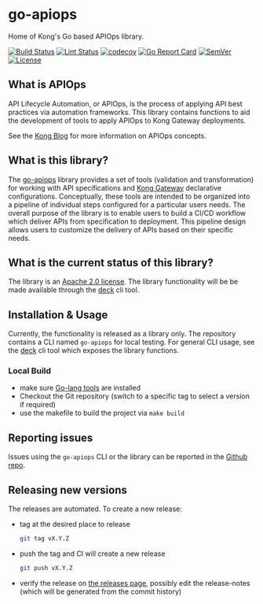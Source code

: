 # go-apiops

Home of Kong's Go based APIOps library.

[![Build Status](https://img.shields.io/github/actions/workflow/status/kong/go-apiops/test.yml?branch=main&label=Tests)](https://github.com/kong/go-apiops/actions?query=branch%3Amain+event%3Apush)
[![Lint Status](https://img.shields.io/github/actions/workflow/status/kong/go-apiops/golangci-lint.yml?branch=main&label=Linter)](https://github.com/kong/go-apiops/actions?query=branch%3Amain+event%3Apush)
[![codecov](https://codecov.io/gh/Kong/go-apiops/branch/main/graph/badge.svg?token=8XTDGNP8VW)](https://codecov.io/gh/Kong/go-apiops)
[![Go Report Card](https://goreportcard.com/badge/github.com/kong/go-apiops)](https://goreportcard.com/report/github.com/kong/go-apiops)
[![SemVer](https://img.shields.io/github/v/tag/kong/go-apiops?color=brightgreen&label=SemVer&logo=semver&sort=semver)](https://github.com/Kong/go-apiops/releases)
[![License](https://img.shields.io/github/license/Kong/go-apiops)](LICENSE)

## What is APIOps

API Lifecycle Automation, or APIOps, is the process of applying API best practices via automation frameworks.
This library contains functions to aid the development of tools to apply APIOps to Kong Gateway deployments.

See the [Kong Blog](https://konghq.com/blog/tag/apiops) for more information on APIOps concepts.

## What is this library?

The [go-apiops](https://github.com/Kong/go-apiops) library provides a set of tools (validation and transformation)
for working with API specifications and [Kong Gateway](https://docs.konghq.com/gateway/latest/) declarative configurations.
Conceptually, these tools are intended to be organized into a pipeline of individual steps configured for a particular
users needs. The overall purpose of the library is to enable users to build a CI/CD workflow which deliver APIs from
specification to deployment. This pipeline design allows users to customize the delivery of APIs based on their specific needs.

## What is the current status of this library?

The library is an [Apache 2.0 license](LICENSE).
The library functionality will be be made available through
the [deck](https://docs.konghq.com/deck/latest/) cli tool.

## Installation & Usage

Currently, the functionality is released as a library only. The repository contains a CLI named `go-apiops` for local testing.
For general CLI usage, see the [deck](https://docs.konghq.com/deck/latest/) cli tool which exposes the library functions.

### Local Build

* make sure [Go-lang tools](https://go.dev/doc/install) are installed
* Checkout the Git repository (switch to a specific tag to select a version if required)
* use the makefile to build the project via `make build`

## Reporting issues

Issues using the `go-apiops` CLI or the library can be reported in the [Github repo](https://github.com/Kong/go-apiops/issues).

## Releasing new versions

The releases are automated. To create a new release:

* tag at the desired place to release

  ``` bash
  git tag vX.Y.Z
  ```

* push the tag and CI will create a new release

  ```bash
  git push vX.Y.Z
  ```

* verify the release on [the releases page](https://github.com/Kong/go-apiops/releases), possibly edit the release-notes (which will be generated from the commit history)
